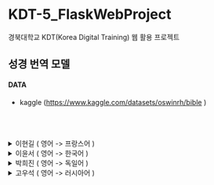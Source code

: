 # KDT-5_FlaskWebProject
경북대학교 KDT(Korea Digital Training) 웹 활용 프로젝트

## 성경 번역 모델

  
#### DATA
- kaggle
(https://www.kaggle.com/datasets/oswinrh/bible )
  





<br>
<br>
<br>

<details>
  <summary>
    이현길 ( 영어 -> 프랑스어 ) 
  </summary>

</details>
  
<details>
  <summary>
    이윤서 ( 영어 -> 한국어 )
  </summary>
  
</details>
  
<details>
  <summary>
    박희진 ( 영어 -> 독일어 )
  </summary>


## (1) 데이터 확인 및 전처리

- 팀 DB에 연결해서 데이터 불러오기
    - SELECT en.text as en, de.text as de FROM language_en en join language_de de on [en.id](http://en.id/) = [de.id](http://de.id/);
    - 쿼리문으로 join해서 DF 생성
- 데이터의 총 개수 : 31102개
- 각 언어의 토큰 갯수 시각화
    
    ![image](https://github.com/KDT5-WebD-4team/KDT-5_FlaskWebProject/assets/155441547/fe3df42c-45a4-48fa-9706-99a135d72ed1)

    
    - 최대 토큰 갯수가 103개여서, 넉넉하게 max_len = 128 지정

## (2) 데이터셋 준비

- 학습용 데이터는 30000개, 검증용 데이터는 나머지로 지정

## (3) 어휘사전 생성

- 토큰화 함수 생성
    - iterator로 구현
- 형태소 분석기로는 okt 사용
- UNK_IDX, PAD_IDX, BOS_IDX, EOS_IDX 지정
    - transformer는 데이터를 한꺼번에 넣기 때문에 문장의 시작과 끝을 지정해줄 인덱스 토큰이 필요
- build_vocab_iterator를 통해 어휘사전 생성
- src_lang(en)과 tat_lang(de)를 pickle 파일로 저장

## (4) Transformer 모델에 필요한 여러 클래스 및 함수 정의

### PositionalEncoding 클래스 정의

- 각도로 포지션 정보 계산
- 짝수는 sin함수 홀수는 cos함수를 사용하여 포지션 인코딩 값 계산
    - 문장에서 토큰의 상대적인 위치 지정
- 입력 텐서와 포지셔널 인코딩 값을 더한 후 드롭아웃 적용
    - dropout =  0.1

### TokenEmbedding 클래스 정의

- 입력 토큰에 대한 임베딩 값 반환

### Seq2SeqTransformer 클래스 정의

- Transformer model
    - 인코더의 레이어 수
    - 디코더의 레이어 수
    - 임베딩 차원의 크기
    - 입력 시퀀스의 최대 길이
    - 멀티 헤드 어텐션의 헤드 수
    - 소스 언어의 어휘 크기
    - 타겟 언어의 어휘 크기
    - 학습 신경망의 은닉층 크기
    - 드롭아웃 비율 ( 기본값 : 0.1 )
- 소스와 타겟 토큰 임베딩 레이어 초기화
- 포지셔널 인코딩 레이어 초기화
- 트랜스포머 모델 초기화
- 출력 레이어 초기화
- 소스와 타겟 시퀀스에 포지셔널 인코딩 적용
- 트랜스포머 모델에 입력 및 마스크 전달하여 출력 계산

### 전처리 함수

- 시작토큰과 끝 토큰 추가 후 텐서 병합

### collator 함수

- 패딩을 적용하여 모든 문장의 길이 통일

### mask 함수

- 0이면 -inf, 1이면 0.0으로 변환
    - 0으로 가중치 부여 → 어텐션 연산 수행 X
    - 1이면 어텐션 연산 수행
    - 1인 값(0.0)만 현재 값 계산에 참고
- 현재 해당하는 위치 이전 값만 참고하여 다음 위치의 토큰을 생성할 수 있도록 하기 위함

## (5) Transformer 모델 학습

```python
model = Seq2SeqTransformer(
    num_encoder_layers=3,
    num_decoder_layers=3,
    emb_size=512,
    max_len=512,
    nhead=8,
    src_vocab_size=len(vocab_transform[SRC_LANGUAGE]),
    tgt_vocab_size=len(vocab_transform[TGT_LANGUAGE]),
    dim_feedforward=512,
)
```

- batch_size = 128
- CrossEntropy 손실함수 이용
    - Cross-entropy 손실 함수는 두 확률 분포 사이의 차이를 측정 → nlp에 적합
- 옵티마이저는 Adam 이용
    - 러닝메이트는 0.01로 지정
- 스케쥴러 이용
    - 학습 함수에 스케쥴러를 이용해 조기 종료 기능 구현
    - Valid Loss가 5번 이상 개선이 안되면 조기 종료
- min_loss 값이 업데이트 될 때마다 모델 저장

## (6) Transformer 모델 평가

![스크린샷 2024-04-26 005903](https://github.com/KDT5-WebD-4team/KDT-5_FlaskWebProject/assets/155441547/2a0cfbcc-2a85-45cc-b850-81b6a0be7966)


> Train Loss : 1.779 
Val Loss : 5.472
> 

## (7) T5 모델 fine tunning

- 허깅페이스의 Reyansh4/NMT_T5_wmt14_en_to_de
- 성경 데이터를 통해 추가 학습

> Eval Loss : 1.0746161937713623
Eval Bleu : 11.00359095017138
> 

## (8) Bart 모델

- facebook/mbart-large-50-many-to-many-mmt
    - en to de
- 따로 fine tunning 하지는 않음

## (8) 예측

### Transformoer 모델

- 원문의 의미를 제대로 전달 못함. 문장 구조와 단어 선택이 무적절해서 의미가 다소 부정확함.

### T5 번역

- 전반적인 의미 전달은 되지만, 일부 부적절한 단어 선택과 성경체 사용이 부족한 편
- "sie" 복수 대명사, 비성경체 동사 활용 등 문제점 존재

### Bart 번역

- 가장 원문 의미에 가깝고 성경체 문체도 상당 부분 살려냄.
- "sie sagt", "gebe ihr", "ich werde...sehen" 등에서 성경체를 사용
- 단어 선택과 문장 구조도 자연스러움 원문을 가장 충실히 반영한 번역

## (9) 한계

- Transformer 모델은 단어 단위로 번역하는 한계를 지니어 T5 모델이나 Bart모델보다 문맥을 잘 학습하지 못한 것 같았다. 그에 반해 T5 모델이나 Bart모델은 앞 뒤 문장의 구조와 문맥을 잘 파악하여 깊이있게 학습되었다. 기본적으로 데이터가 부족했기 때문에 Transformer 모델의 성능이 낮은 걸 수도 있다. 또한 fine tunning한 T5 모델보다 Bart모델의 성능이 더 좋게 나왔는데, 내 생각에 이 또한 학습 데이터셋의 부족의 문제인 것 같다. 또한 제한된 시간 상 Epoch수를 많이 설정하지 못해서 제대로 학습되기 힘들었을 것이다. 그러나 Bart 모델은 디노이징 seq2seq 방식을 채택하여, 노이즈가 있는 입력에서 원본 출력을 재구성함으로써 T5 모델보다 입력과 출력 간의 관계를 보다 깊게 학습하는 것 같았다.
</details>

<details>
  <summary>
    고우석 ( 영어 -> 러시아어 ) 
  </summary>

</details>
